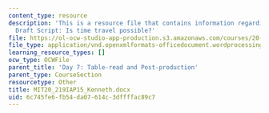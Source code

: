 ```yaml
---
content_type: resource
description: 'This is a resource file that contains information regarding Kenneth''s
  Draft Script: Is time travel possible?'
file: https://ol-ocw-studio-app-production.s3.amazonaws.com/courses/20-219-becoming-the-next-bill-nye-writing-and-hosting-the-educational-show-january-iap-2015/6c745fe6fb54da07614c3dffffac89c7_MIT20_219IAP15_Kenneth.docx
file_type: application/vnd.openxmlformats-officedocument.wordprocessingml.document
learning_resource_types: []
ocw_type: OCWFile
parent_title: 'Day 7: Table-read and Post-production'
parent_type: CourseSection
resourcetype: Other
title: MIT20_219IAP15_Kenneth.docx
uid: 6c745fe6-fb54-da07-614c-3dffffac89c7
---
```

